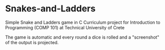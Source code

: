 # Snakes-and-Ladders
Simple Snake and Ladders game in C
Curriculum project for Introduction to Programming (COMP 101) at Technical University of Crete

The game is automatic and every round a dice is rolled and a "screenshot" of the output is projected.
